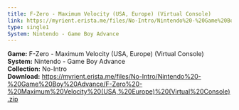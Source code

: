 ```yaml
---
title: F-Zero - Maximum Velocity (USA, Europe) (Virtual Console)
link: https://myrient.erista.me/files/No-Intro/Nintendo%20-%20Game%20Boy%20Advance/F-Zero%20-%20Maximum%20Velocity%20(USA,%20Europe)%20(Virtual%20Console).zip
type: single1
System: Nintendo - Game Boy Advance
---
```

<b>Game:</b> F-Zero - Maximum Velocity (USA, Europe) (Virtual Console)<br>
<b>System:</b> Nintendo - Game Boy Advance<br>
<b>Collection:</b> No-Intro<br>
<b>Download:</b> https://myrient.erista.me/files/No-Intro/Nintendo%20-%20Game%20Boy%20Advance/F-Zero%20-%20Maximum%20Velocity%20(USA,%20Europe)%20(Virtual%20Console).zip